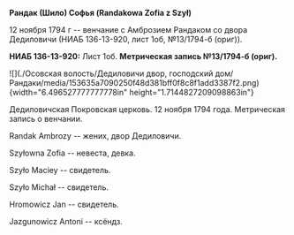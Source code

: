 **Рандак (Шило) Софья (Randakowa Zofia z Szył)**

12 ноября 1794 г -- венчание с Амброзием Рандаком со двора Дедиловичи
(НИАБ 136-13-920, лист 1об, №13/1794-б (ориг)).

**НИАБ 136-13-920:** Лист 1об. **Метрическая запись №13/1794-б (ориг).**

![](./Осовская волость/Дедиловичи двор, господский дом/Рандаки/media/153635a7090250f48d381bff0f8c8f1add3387f2.png){width="6.496527777777778in"
height="1.7144827209098863in"}

Дедиловичская Покровская церковь. 12 ноября 1794 года. Метрическая
запись о венчании.

Randak Ambrozy -- жених, двор Дедиловичи.

Szyłowna Zofia -- невеста, девка.

Szyło Maciey -- свидетель.

Szyło Michał -- свидетель.

Hromowicz Jan -- свидетель.

Jazgunowicz Antoni -- ксёндз.
